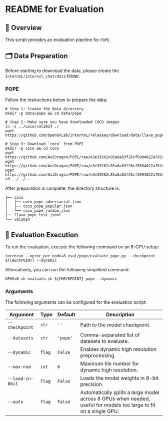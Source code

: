 # README for Evaluation

## 🌟 Overview

This script provides an evaluation pipeline for `POPE`.

## 🗂️ Data Preparation

Before starting to download the data, please create the `InternVL/internvl_chat/data` folder.

### POPE

Follow the instructions below to prepare the data:

```shell
# Step 1: Create the data directory
mkdir -p data/pope && cd data/pope

# Step 2: Make sure you have downloaded COCO images
ln -s ../coco/val2014 ./
wget https://github.com/OpenGVLab/InternVL/releases/download/data/llava_pope_test.jsonl

# Step 3: Download `coco` from POPE
mkdir -p coco && cd coco
wget https://github.com/AoiDragon/POPE/raw/e3e39262c85a6a83f26cf5094022a782cb0df58d/output/coco/coco_pope_adversarial.json
wget https://github.com/AoiDragon/POPE/raw/e3e39262c85a6a83f26cf5094022a782cb0df58d/output/coco/coco_pope_popular.json
wget https://github.com/AoiDragon/POPE/raw/e3e39262c85a6a83f26cf5094022a782cb0df58d/output/coco/coco_pope_random.json
cd ../../..
```

After preparation is complete, the directory structure is:

```shell
├── coco
│   ├── coco_pope_adversarial.json
│   ├── coco_pope_popular.json
│   └── coco_pope_random.json
├── llava_pope_test.jsonl
└── val2014
```

## 🏃 Evaluation Execution

To run the evaluation, execute the following command on an 8-GPU setup:

```shell
torchrun --nproc_per_node=8 eval/pope/evaluate_pope.py --checkpoint ${CHECKPOINT} --dynamic
```

Alternatively, you can run the following simplified command:

```shell
GPUS=8 sh evaluate.sh ${CHECKPOINT} pope --dynamic
```

### Arguments

The following arguments can be configured for the evaluation script:

| Argument         | Type   | Default  | Description                                                                                                       |
| ---------------- | ------ | -------- | ----------------------------------------------------------------------------------------------------------------- |
| `--checkpoint`   | `str`  | `''`     | Path to the model checkpoint.                                                                                     |
| `--datasets`     | `str`  | `'pope'` | Comma-separated list of datasets to evaluate.                                                                     |
| `--dynamic`      | `flag` | `False`  | Enables dynamic high resolution preprocessing.                                                                    |
| `--max-num`      | `int`  | `6`      | Maximum tile number for dynamic high resolution.                                                                  |
| `--load-in-8bit` | `flag` | `False`  | Loads the model weights in 8-bit precision.                                                                       |
| `--auto`         | `flag` | `False`  | Automatically splits a large model across 8 GPUs when needed, useful for models too large to fit on a single GPU. |
